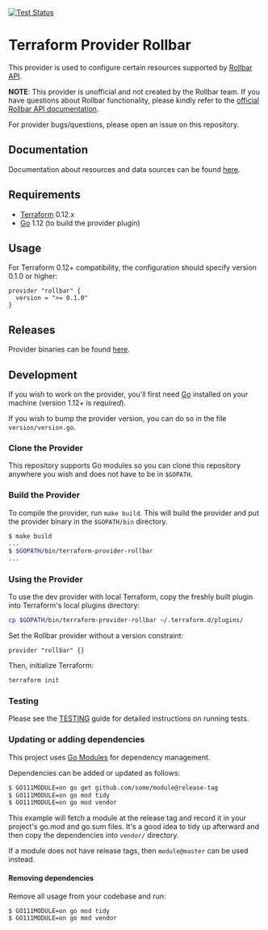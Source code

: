 [![Test Status](https://github.com/davidji99/terraform-provider-rollbar/workflows/tests/badge.svg)](https://github.com/davidji99/terraform-provider-rollbar/actions?query=workflow%3Atests)

Terraform Provider Rollbar
=========================

This provider is used to configure certain resources supported by [Rollbar API](https://docs.rollbar.com/reference).

**NOTE**: This provider is unofficial and not created by the Rollbar team.
If you have questions about Rollbar functionality, please kindly refer to the [official Rollbar API documentation](https://docs.rollbar.com/).

For provider bugs/questions, please open an issue on this repository.

Documentation
------------

Documentation about resources and data sources can be found [here](https://github.com/davidji99/terraform-provider-rollbar/tree/master/website).

Requirements
------------

- [Terraform](https://www.terraform.io/downloads.html) 0.12.x
- [Go](https://golang.org/doc/install) 1.12 (to build the provider plugin)

Usage
-----

For Terraform 0.12+ compatibility, the configuration should specify version 0.1.0 or higher:

```hcl
provider "rollbar" {
  version = ">= 0.1.0"
}
```

Releases
------------

Provider binaries can be found [here](https://github.com/davidji99/terraform-provider-rollbar/releases).

Development
-----------

If you wish to work on the provider, you'll first need [Go](http://www.golang.org) installed on your machine (version 1.12+ is *required*).

If you wish to bump the provider version, you can do so in the file `version/version.go`.

### Clone the Provider

This repository supports Go modules so you can clone this repository anywhere you wish and does not have to be in `$GOPATH`.

### Build the Provider

To compile the provider, run `make build`. This will build the provider and put the provider binary in the `$GOPATH/bin` directory.

```sh
$ make build
...
$ $GOPATH/bin/terraform-provider-rollbar
...
```

### Using the Provider

To use the dev provider with local Terraform, copy the freshly built plugin into Terraform's local plugins directory:

```sh
cp $GOPATH/bin/terraform-provider-rollbar ~/.terraform.d/plugins/
```

Set the Rollbar provider without a version constraint:

```hcl
provider "rollbar" {}
```

Then, initialize Terraform:

```sh
terraform init
```

### Testing

Please see the [TESTING](TESTING.md) guide for detailed instructions on running tests.

### Updating or adding dependencies

This project uses [Go Modules](https://github.com/golang/go/wiki/Modules) for dependency management.

Dependencies can be added or updated as follows:

```bash
$ GO111MODULE=on go get github.com/some/module@release-tag
$ GO111MODULE=on go mod tidy
$ GO111MODULE=on go mod vendor
```

This example will fetch a module at the release tag and record it in your project's go.mod and go.sum files.
It's a good idea to tidy up afterward and then copy the dependencies into `vendor/` directory.

If a module does not have release tags, then `module@master` can be used instead.

#### Removing dependencies

Remove all usage from your codebase and run:

```bash
$ GO111MODULE=on go mod tidy
$ GO111MODULE=on go mod vendor
```
